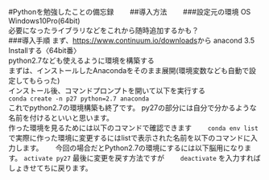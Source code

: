 #Pythonを勉強したことの備忘録　　
##導入方法　　
###設定元の環境
OS　Windows10Pro(64bit)  
必要になったライブラリなどをこれから随時追加するかも？  
###導入手順
 まず、<https://www.continuum.io/downloads>から
 anacond 3.5 Installする〈64bit番〉  
python2.7なども使えるように環境を構築する  
まずは、インストールしたAnacondaをそのまま展開(環境変数なども自動で設定してもらった)  
 インストール後、コマンドプロンプトを開いて以下を実行する  
 `conda create -n p27 python=2.7 anaconda`  
 これでpython2.7の環境構築も終了です。 
 py27の部分には自分で分かるような名前を付けるといいと思います。  
 作った環境を見るためには以下のコマンドで確認できます　　
`conda env list`
で実際に作った環境に変更するにはlistで表示された名前を以下のコマンドに入力します。　　
今回の場合だとPython2.7の環境にするには以下脳用になります。
`activate py27`
最後に変更を戻す方法ですが　　
`deactivate`
を入力すればしょきせてちに戻ります。
 
 
